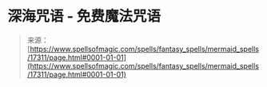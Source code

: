 <!--yml

category: 未分类

date: 2024-06-12 18:58:19

-->

# 深海咒语 - 免费魔法咒语

> 来源：[https://www.spellsofmagic.com/spells/fantasy_spells/mermaid_spells/17311/page.html#0001-01-01](https://www.spellsofmagic.com/spells/fantasy_spells/mermaid_spells/17311/page.html#0001-01-01)
